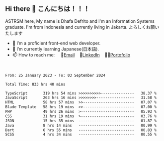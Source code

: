 ## Hi there 👋 こんにちは！！！
ASTRSM here, My name is Dhafa Defrito and I'm an Information Systems graduate. I'm from Indonesia and currently living in Jakarta. よろしくお願いたします

- 🔭 I’m a proficient front-end web developer.
- 🌱 I’m currently learning Japanese(日本語).
- 📫 How to reach me: &nbsp;&nbsp;&nbsp;&nbsp;📧[Email](ddefrito@gmail.com)&nbsp;&nbsp;&nbsp;&nbsp;💼[LinkedIn](https://www.linkedin.com/in/dhafa-defrita-rama-yudistira-9357a9229/)&nbsp;&nbsp;&nbsp;&nbsp;👨‍🎨[Portofolio](https://ddefrito.vercel.app/)
<br>
<!-- <p align="left">
<a href="https://github.com/ASTRSM">
  <img height="180em" src="https://github-readme-stats-eight-theta.vercel.app/api?username=ASTRSM&show_icons=true&theme=dracula&include_all_commits=true&count_private=true"/>
  <img height="180em" src="https://github-readme-stats-eight-theta.vercel.app/api/top-langs/?username=ASTRSM&layout=compact&langs_count=8&theme=dracula"/>
</a>
</p> -->

<!--START_SECTION:waka-->

```txt
From: 25 January 2023 - To: 03 September 2024

Total Time: 833 hrs 40 mins

TypeScript       319 hrs 54 mins >>>>>>>>>>---------------   38.37 %
JavaScript       263 hrs 16 mins >>>>>>>>-----------------   31.58 %
HTML             58 hrs 57 mins  >>-----------------------   07.07 %
Blade Template   58 hrs 19 mins  >>-----------------------   07.00 %
PHP              49 hrs 26 mins  >------------------------   05.93 %
CSS              31 hrs 19 mins  >------------------------   03.76 %
JSON             15 hrs 35 mins  -------------------------   01.87 %
Java             8 hrs 14 mins   -------------------------   00.99 %
Dart             6 hrs 55 mins   -------------------------   00.83 %
SCSS             4 hrs 34 mins   -------------------------   00.55 %
```

<!--END_SECTION:waka-->
